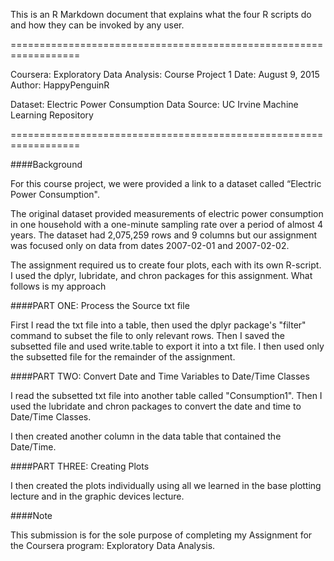 This is an R Markdown document that explains what the four R scripts do and how they can be invoked by any user. 

==================================================================

Coursera: Exploratory Data Analysis: 
Course Project 1
Date: August 9, 2015
Author: HappyPenguinR

Dataset: Electric Power Consumption
Data Source: UC Irvine Machine Learning Repository

==================================================================

####Background


For this course project, we were provided a link to a dataset called “Electric Power Consumption". 

The original dataset provided measurements of electric power consumption in one household with a one-minute sampling rate over a period of almost 4 years. The dataset had 2,075,259 rows and 9 columns but our assignment was focused only on data from dates 2007-02-01 and 2007-02-02. 

The assignment required us to create four plots, each with its own R-script. I used the dplyr, lubridate, and chron packages for this assignment. What follows is my approach

####PART ONE: Process the Source txt file

First I read the txt file into a table, then used the dplyr package's "filter" command to subset the file to only relevant rows. Then I saved the subsetted file and used write.table to export it into a txt file. I then used only the subsetted file for the remainder of the assignment.

####PART TWO: Convert Date and Time Variables to Date/Time Classes

I read the subsetted txt file into another table called "Consumption1". Then I used the lubridate and chron packages to convert the date and time to Date/Time Classes. 

I then created another column in the data table that contained the Date/Time. 

####PART THREE: Creating Plots

I then created the plots individually using all we learned in the base plotting lecture and in the graphic devices lecture. 

####Note

This submission is for the sole purpose of completing my Assignment for the Coursera program: Exploratory Data Analysis.